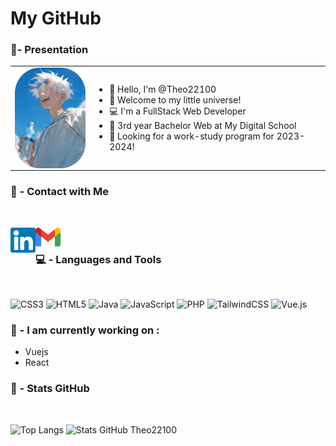 # My GitHub
<h3>🤝- Presentation</h3>
<table>
    <tr>
    <td>
    <img align="middle" src="https://raw.githubusercontent.com/theo22100/README/main/images/avatar-round.png" alt="Theo Guerin | Avatar" width="120px"/>
    </td><td>
    <ul>
    <li>👋 Hello, I'm @Theo22100</li>
    <li>📌 Welcome to my little universe!</li>
    <li>💻 I'm a FullStack Web Developer</li>
    <li>👔 3rd year Bachelor Web at My Digital School</li>
    <li>📝 Looking for a work-study program for 2023-2024!</li>
    </ul>
    </td></tr>
</table>

<h3>📱 - Contact with Me</h3>

<br>

<a href="https://www.linkedin.com/in/théo-guérin-b20630192/"><img align="left" src="https://raw.githubusercontent.com/theo22100/README/main/images/linkedin.svg" alt="Theo Guerin | LinkedIn" width="40px"/></a>
<a href="mailto:Theo.Guerin35000@gmail.com"><img align="left" src="https://raw.githubusercontent.com/theo22100/README/main/images/Gmail.svg" alt="Theo Guerin | GMail" width="40px"/></a>

<br>

<h3>💻 - Languages and Tools</h3>

<br>

![CSS3](https://img.shields.io/badge/css3-%231572B6.svg?style=for-the-badge&logo=css3&logoColor=white)
![HTML5](https://img.shields.io/badge/html5-%23E34F26.svg?style=for-the-badge&logo=html5&logoColor=white)
![Java](https://img.shields.io/badge/java-%23ED8B00.svg?style=for-the-badge&logo=openjdk&logoColor=white)
![JavaScript](https://img.shields.io/badge/javascript-%23323330.svg?style=for-the-badge&logo=javascript&logoColor=%23F7DF1E)
![PHP](https://img.shields.io/badge/php-%23777BB4.svg?style=for-the-badge&logo=php&logoColor=white)
![TailwindCSS](https://img.shields.io/badge/tailwindcss-%2338B2AC.svg?style=for-the-badge&logo=tailwind-css&logoColor=white)
![Vue.js](https://img.shields.io/badge/vuejs-%2335495e.svg?style=for-the-badge&logo=vuedotjs&logoColor=%234FC08D)


<h3> 🌱 - I am currently working on :</h3>

- Vuejs
- React  

<h3>🚀 - Stats GitHub</h3>

<br>

![Top Langs](https://github-readme-stats.vercel.app/api/top-langs/?username=Theo22100&layout=donut&theme=dark) ![Stats GitHub Theo22100](https://github-readme-stats.vercel.app/api?username=Theo22100&show_icons=true&theme=dark)
